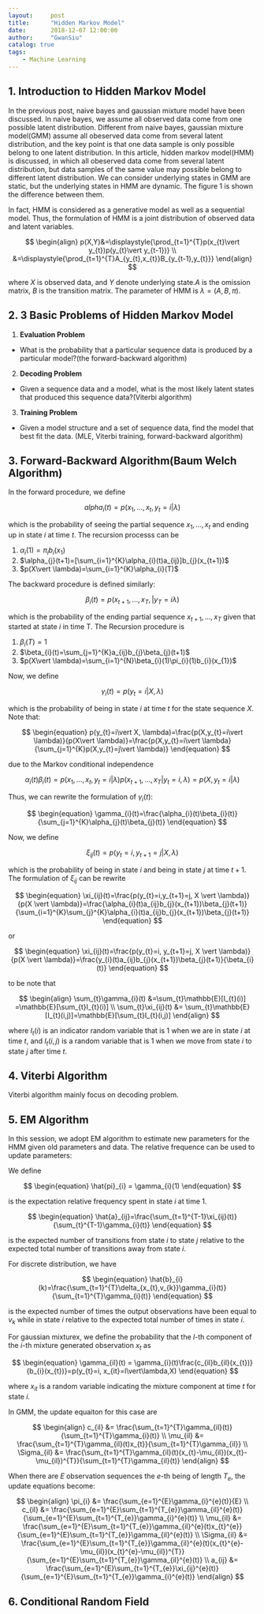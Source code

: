 ```yaml
---
layout:     post
title:      "Hidden Markov Model"
date:       2018-12-07 12:00:00
author:     "GwanSiu"
catalog: true
tags:
    - Machine Learning
---
```


## 1. Introduction to Hidden Markov Model

In the previous post, naive bayes and gaussian mixture model have been discussed. In naive bayes, we assume all observed data come from one possible latent distribution. Different from naive bayes, gaussian mixture model(GMM) assume all obeserved data come from several latent distribution, and the key point is that one data sample is only possible belong to one latent distribution. In this article, hidden markov model(HMM) is discussed, in which all obeserved data come from several latent distribution, but data samples of the same value may possible belong to different latent distribution. We can consider underlying states in GMM are static, but the underlying states in HMM are dynamic. The figure 1 is shown the difference between them.


In fact, HMM is considered as a generative model as well as a sequential model. Thus, the formulation of HMM is a joint distribution of observed data and latent variables.

$$
\begin{align}
p(X,Y)&=\displaystyle{\prod_{t=1}^{T}p(x_{t}\vert y_{t})p(y_{t}\vert y_{t-1})} \\
&=\displaystyle{\prod_{t=1}^{T}A_{y_{t},x_{t}}B_{y_{t-1},y_{t}}}
\end{align}
$$

where $X$ is observed data, and $Y$ denote underlying state.$A$ is the omission matrix, $B$ is the transition matrix. The parameter of HMM is $\lambda=(A,B,\pi)$.

## 2. 3 Basic Problems of Hidden Markov Model

1. **Evaluation Problem**
  - What is the probability that a particular sequence data is produced by a particular model?(the forward-backward algorithm)

2. **Decoding Problem**
  - Given a sequence data and a model, what is the most likely latent states that produced this sequence data?(Viterbi algorithm)

3. **Training Problem**
  - Given a model structure and a set of sequence data, find the model that best fit the data. (MLE, Viterbi training, forward-backward algorithm)

## 3. Forward-Backward Algorithm(Baum Welch Algorithm)

In the forward procedure, we define

$$
\begin{equation}
alpha_{i}(t) = p(x_{1},...,x_{t}, y_{t}=i\vert \lambda)
\end{equation}
$$

which is the probability of seeing the partial sequence $x_{1},...,x_{t}$ and ending up in state $i$ at time $t$. The recursion processs can be

1. $\alpha_{i}(1)=\pi_{i}b_{i}(x_{1})$
2. $\alpha_{j}(t+1)=[\sum_{i=1}^{K}\alpha_{i}(t)a_{ij}]b_{j}(x_{t+1})$
3. $p(X\vert \lambda)=\sum_{i=1}^{K}\alpha_{i}(T)$

The backward procedure is defined similarly:

$$
\begin{equation}
\beta_{i}(t) = p(x_{t+1},...,x_{T},\vert y_{T}=i \lambda)
\end{equation}
$$

which is the probability of the ending partial sequence $x_{t+1},...,x_{T}$ given that started at state $i$ in time T. The Recursion procedure is

1. $\beta_{i}(T)=1$
2. $\beta_{i}(t)=\sum_{j=1}^{K}a_{ij}b_{j}\beta_{j}(t+1)$
3. $p(X\vert \lambda)=\sum_{i=1}^{N}\beta_{i}(1)\pi_{i}(1)b_{i}(x_{1})$

Now, we define

$$
\begin{equation}
\gamma_{i}(t)=p(y_{t}=i\vert X,\lambda)
\end{equation}
$$

which is the probability of being in state $i$ at time $t$ for the state sequence $X$. Note that:

$$
\begin{equation}
p(y_{t}=i\vert X, \lambda)=\frac{p(X,y_{t}=i\vert \lambda)}{p(X\vert \lambda)}=\frac{p(X,y_{t}=i\vert \lambda}{\sum_{j=1}^{K}p(X,y_{t}=j\vert \lambda)}
\end{equation}
$$

due to the Markov conditional independence

$$
\alpha_{i}(t)\beta_{i}(t)=p(x_{1},...,x_{t},y_{t}=i\vert \lambda)p(x_{t+1},...,x_{T}\vert y_{t}=i,\lambda)=p(X,y_{t}=i\vert\lambda)
$$

Thus, we can rewrite the formulation of $\gamma_{i}(t)$:

$$
\begin{equation}
\gamma_{i}(t)=\frac{\alpha_{i}(t)\beta_{i}(t)}{\sum_{j=1}^{K}\alpha_{j}(t)\beta_{j}(t)}
\end{equation}
$$

Now, we define 

$$
\begin{equation}
\xi_{ij}(t)=p(y_{t}=i,y_{t+1}=j\vert X,\lambda)
\end{equation}
$$

which is the probability of being in state $i$ and being in state $j$ at time $t+1$. The formulation of $\xi_{ij}$ can be rewrite

$$
\begin{equation}
\xi_{ij}(t)=\frac{p(y_{t}=i,y_{t+1}=j, X \vert \lambda)}{p(X \vert \lambda)}=\frac{\alpha_{i}(t)a_{ij}b_{j}(x_{t+1})\beta_{j}(t+1)}{\sum_{i=1}^{K}\sum_{j}^{K}\alpha_{i}(t)a_{ij}b_{j}(x_{t+1})\beta_{j}(t+1)}
\end{equation}
$$

or

$$
\begin{equation}
\xi_{ij}(t)=\frac{p(y_{t}=i, y_{t+1}=j, X \vert \lambda)}{p(X \vert \lambda)}=\frac{y_{i}(t)a_{ij}b_{j}(x_{t+1})\beta_{j}(t+1)}{\beta_{i}(t)}
\end{equation}
$$

to be note that 

$$
\begin{align}
\sum_{t}\gamma_{i}(t) &=\sum_{t}\mathbb{E}[I_{t}(i)] =\mathbb{E}[\sum_{t}I_{t}(i)] \\
\sum_{t}\xi_{ij}(t) &= \sum_{t}\mathbb{E}[I_{t}(i,j)]=\mathbb{E}[\sum_{t}I_{t}(i,j)]
\end{align}
$$

where $I_{t}(i)$ is an indicator random variable that is 1 when we are in state $i$ at time $t$, and $I_{t}(i,j)$ is a random variable that is 1 when we move from state $i$ to state $j$ after time $t$.

## 4. Viterbi Algorithm

Viterbi algorithm mainly focus on decoding problem.

## 5. EM Algorithm

In this session, we adopt EM algorithm to estimate new parameters for the HMM given old parameters and data. The relative frequence can be used to update parameters:

We define

$$
\begin{equation}
\hat{pi}_{i} = \gamma_{i}(1)
\end{equation}
$$

is the expectation relative frequency spent in state $i$ at time 1.

$$
\begin{equation}
\hat{a}_{ij}=\frac{\sum_{t=1}^{T-1}\xi_{ij}(t)}{\sum_{t}^{T-1}\gamma_{i}(t)}
\end{equation}
$$

is the expected number of transitions from state $i$ to state $j$ relative to the expected total number of transitions away from state $i$.

For discrete distribution, we have

$$
\begin{equation}
\hat{b}_{i}(k)=\frac{\sum_{t=1}^{T}\delta_{x_{t},v_{k}}\gamma_{i}(t)}{\sum_{t=1}^{T}\gamma_{i}(t)}
\end{equation}
$$

is the expected number of times the output observations have been equal to $v_{k}$ while in state $i$ relative to the expected total number of times in state $i$.

For gaussian mixturex, we define the probability that the $l$-th component of the $i$-th mixture generated observation $x_{t}$ as 

$$
\begin{equation}
\gamma_{il}(t) = \gamma_{i}(t)\frac{c_{il}b_{il}(x_{t})}{b_{i}(x_{t})}=p(y_{t}=i, x_{it}=l\vert\lambda,X)
\end{equation}
$$

where $x_{it}$ is a random variable indicating the mixture component at time $t$ for state $i$.

In GMM, the update equaiton for this case are

$$
\begin{align}
c_{il} &= \frac{\sum_{t=1}^{T}\gamma_{il}(t)}{\sum_{t=1}^{T}\gamma_{i}(t)} \\
\mu_{il} &= \frac{\sum_{t=1}^{T}\gamma_{il}(t)x_{t}}{\sum_{t=1}^{T}\gamma_{il}} \\
\Sigma_{il} &= \frac{\sum_{t=1}^{T}\gamma_{il}(t)(x_{t}-\mu_{il})(x_{t}-\mu_{il})^{T}}{\sum_{t=1}^{T}\gamma_{il}(t)}
\end{align}
$$

When there are $E$ observation sequences the $e$-th being of length $T_{e}$, the update equations become:

$$
\begin{align}
\pi_{i} &= \frac{\sum_{e=1}^{E}\gamma_{i}^{e}(t)}{E} \\
c_{il} &= \frac{\sum_{e=1}^{E}\sum_{t=1}^{T_{e}}\gamma_{il}^{e}(t)}{\sum_{e=1}^{E}\sum_{t=1}^{T_{e}}\gamma_{i}^{e}(t)} \\
\mu_{il} &= \frac{\sum_{e=1}^{E}\sum_{t=1}^{T_{e}}\gamma_{il}^{e}(t)x_{t}^{e}}{\sum_{e=1}^{E}\sum_{t=1}^{T_{e}}\gamma_{il}^{e}(t)} \\ 
\Sigma_{il} &= \frac{\sum_{e=1}^{E}\sum_{t=1}^{T_{e}}\gamma_{il}^{e}(t)(x_{t}^{e}-\mu_{il})(x_{t}^{e}-\mu_{il})^{T}}{\sum_{e=1}^{E}\sum_{t=1}^{T_{e}}\gamma_{il}^{e}(t)} \\
a_{ij} &= \frac{\sum_{e=1}^{E}\sum_{t=1}^{T_{e}}\xi_{ij}^{e}(t)}{\sum_{e=1}^{E}\sum_{t=1}^{T_{e}}\gamma_{i}^{e}(t)}
\end{align}
$$



## 6. Conditional Random Field